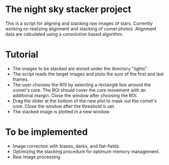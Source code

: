 # The night sky stacker project
This is a script for aligning and stacking raw images of stars. 
Currently working on realizing alignment and stacking of comet photos. Alignment data are calculated using a convolution based algorithm.

# Tutorial

- The images to be stacked are stored under the directory "lights".
- The script reads the target images and plots the sum of the first and last frames.
- The user chooses the ROI by selecting a rectangle box around the comet's core. The ROI should cover the core movement with an additional margin. Close the window after choosing the ROI.
- Drag the slider at the bottom of the new plot to mask out the comet's core. Close the window after the threshold is set.
- The stacked image is plotted in a new window.

# To be implemented

- Image correction with biases, darks, and flat-fields.
- Optimizing the stacking procedure for optimum memory management.
- Raw image processing.
